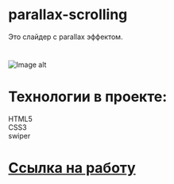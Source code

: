 # parallax-scrolling
Это слайдер с parallax эффектом. 
#
![Image alt](/CHaPiOn777/parallax-scrolling/blob/main/img/screen-3.png)  
# Технологии в проекте:
HTML5  
CSS3  
swiper

# [Ссылка на работу](https://chapion777.github.io/parallax-scrolling/)
